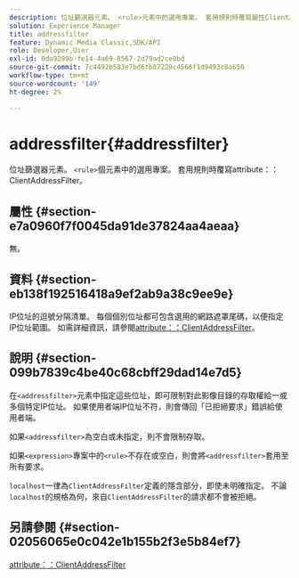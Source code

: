 ```yaml
---
description: 位址篩選器元素。 <rule>元素中的選用專案。 套用規則時覆寫屬性ClientAddressFilter。
solution: Experience Manager
title: addressfilter
feature: Dynamic Media Classic,SDK/API
role: Developer,User
exl-id: 0da9299b-fe14-4a69-8567-2d79ad2ce0bd
source-git-commit: 7c4492b583e7bd6fb87229c4566f1d9493c8a650
workflow-type: tm+mt
source-wordcount: '149'
ht-degree: 2%

---
```


# addressfilter{#addressfilter}

位址篩選器元素。 `<rule>`個元素中的選用專案。 套用規則時覆寫attribute：：ClientAddressFilter。

## 屬性 {#section-e7a0960f7f0045da91de37824aa4aeaa}

無。

## 資料 {#section-eb138f192516418a9ef2ab9a38c9ee9e}

IP位址的逗號分隔清單。 每個個別位址都可包含選用的網路遮罩尾碼，以便指定IP位址範圍。 如需詳細資訊，請參閱[attribute：：ClientAddressFilter](/help/aem-is-ir-api/ir-api/material-cat/image-rendering-api-ref/c-ir-material-catalog/c-ir-attributes-reference/r-ir-clientaddressfilter.md)。

## 說明 {#section-099b7839c4be40c68cbff29dad14e7d5}

在`<addressfilter>`元素中指定這些位址，即可限制對此影像目錄的存取權給一或多個特定IP位址。 如果使用者端IP位址不符，則會傳回「已拒絕要求」錯誤給使用者端。

如果`<addressfilter>`為空白或未指定，則不會限制存取。

如果`<expression>`專案中的`<rule>`不存在或空白，則會將`<addressfilter>`套用至所有要求。

`localhost`一律為`ClientAddressFilter`定義的隱含部分，即使未明確指定。 不論`localhost`的規格為何，來自`ClientAddressFilter`的請求都不會被拒絕。

## 另請參閱 {#section-02056065e0c042e1b155b2f3e5b84ef7}

[attribute：：ClientAddressFilter](../../../../../ir-api/material-cat/image-rendering-api-ref/c-ir-material-catalog/c-ir-attributes-reference/r-ir-clientaddressfilter.md#reference-52a541cec0b0424faf263d1fb4946b5f)
